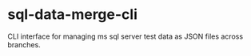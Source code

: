 # sql-data-merge-cli
CLI interface for managing ms sql server test data as JSON files across branches.
